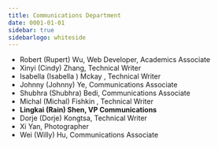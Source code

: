 ```yaml
---
title: Communications Department
date: 0001-01-01
sidebar: true
sidebarlogo: whiteside
---
```


- Robert (Rupert) Wu, Web Developer, Academics Associate
- Xinyi (Cindy) Zhang, Technical Writer
- Isabella  (Isabella ) Mckay , Technical Writer 
- Johnny (Johnny) Ye, Communications Associate
- Shubhra (Shubhra) Bedi, Communications Associate
- Michal (Michal) Fishkin , Technical Writer 
- **Lingkai (Rain) Shen, VP Communications**
- Dorje (Dorje) Kongtsa, Technical Writer
- Xi Yan, Photographer
- Wei (Willy) Hu, Communications Associate
